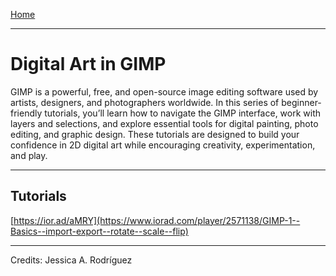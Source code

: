 [Home](../README.md)

-------------------------------------------------------------------------------

# Digital Art in GIMP

GIMP is a powerful, free, and open-source image editing software used by artists, designers, and photographers worldwide. In this series of beginner-friendly tutorials, you’ll learn how to navigate the GIMP interface, work with layers and selections, and explore essential tools for digital painting, photo editing, and graphic design. These tutorials are designed to build your confidence in 2D digital art while encouraging creativity, experimentation, and play.

---

## Tutorials

[https://ior.ad/aMRY](https://www.iorad.com/player/2571138/GIMP-1--Basics--import-export--rotate--scale--flip)



________________________________________________________________________

Credits: Jessica A. Rodríguez
